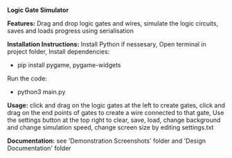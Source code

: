 **Logic Gate Simulator**

**Features:**
Drag and drop logic gates and wires,
simulate the logic circuits,
saves and loads progress using serialisation

**Installation Instructions:**
Install Python if nessesary,
Open terminal in project folder,
Install dependencies:
- pip install pygame, pygame-widgets

Run the code:
- python3 main.py

**Usage:**
click and drag on the logic gates at the left to create gates,
click and drag on the end points of gates to create a wire connected to that gate,
Use the settings button at the top right to clear, save, load, change background and change simulation speed,
change screen size by editing settings.txt

**Documentation:**
see 'Demonstration Screenshots' folder and 'Design Documentation' folder

